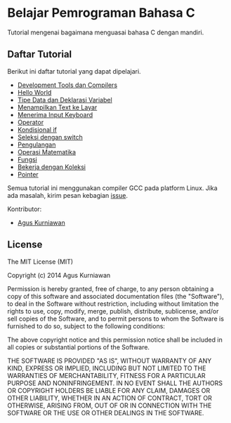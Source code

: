 # Belajar Pemrograman Bahasa C

Tutorial mengenai bagaimana menguasai bahasa C dengan mandiri.


## Daftar Tutorial

Berikut ini daftar tutorial yang dapat dipelajari.
* [Development Tools dan Compilers](/content/idecompilers.md)
* [Hello World](/content/helloworld.md)
* [Tipe Data dan Deklarasi Variabel](/content/datatypevar.md)
* [Menampilkan Text ke Layar](/content/tampilinput.md)
* [Menerima Input Keyboard](/content/menerimainput.md)
* [Operator](/content/operator.md)
* [Kondisional if](/content/ifconditional.md)
* [Seleksi dengan switch](/content/seleksiswitch.md)
* [Pengulangan](/content/pengulangan.md)
* [Operasi Matematika](/content/mathoperation.md)
* [Fungsi](/content/fungsi.md)
* [Bekerja dengan Koleksi](/content/koleksi.md)
* [Pointer](/content/pointer.md)


Semua tutorial ini menggunakan compiler GCC pada platform Linux.
Jika ada masalah, kirim pesan kebagian [issue](https://github.com/agusk/belajarc/issues).


Kontributor:
* [Agus Kurniawan](http://blog.aguskurniawan.net/)



## License

The MIT License (MIT)

Copyright (c) 2014 Agus Kurniawan

Permission is hereby granted, free of charge, to any person obtaining a copy of
this software and associated documentation files (the "Software"), to deal in
the Software without restriction, including without limitation the rights to
use, copy, modify, merge, publish, distribute, sublicense, and/or sell copies of
the Software, and to permit persons to whom the Software is furnished to do so,
subject to the following conditions:

The above copyright notice and this permission notice shall be included in all
copies or substantial portions of the Software.

THE SOFTWARE IS PROVIDED "AS IS", WITHOUT WARRANTY OF ANY KIND, EXPRESS OR
IMPLIED, INCLUDING BUT NOT LIMITED TO THE WARRANTIES OF MERCHANTABILITY, FITNESS
FOR A PARTICULAR PURPOSE AND NONINFRINGEMENT. IN NO EVENT SHALL THE AUTHORS OR
COPYRIGHT HOLDERS BE LIABLE FOR ANY CLAIM, DAMAGES OR OTHER LIABILITY, WHETHER
IN AN ACTION OF CONTRACT, TORT OR OTHERWISE, ARISING FROM, OUT OF OR IN
CONNECTION WITH THE SOFTWARE OR THE USE OR OTHER DEALINGS IN THE SOFTWARE.
